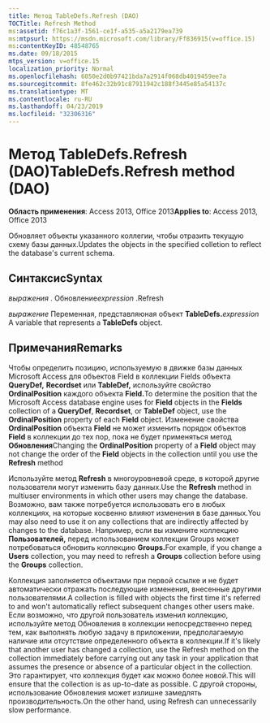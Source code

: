 ```yaml
---
title: Метод TableDefs.Refresh (DAO)
TOCTitle: Refresh Method
ms:assetid: f76c1a3f-1561-ce1f-a535-a5a2179ea739
ms:mtpsurl: https://msdn.microsoft.com/library/Ff836915(v=office.15)
ms:contentKeyID: 48548765
ms.date: 09/18/2015
mtps_version: v=office.15
localization_priority: Normal
ms.openlocfilehash: 6050e2d0b97421bda7a2914f068db4019459ee7a
ms.sourcegitcommit: 8fe462c32b91c87911942c188f3445e85a54137c
ms.translationtype: MT
ms.contentlocale: ru-RU
ms.lasthandoff: 04/23/2019
ms.locfileid: "32306316"
---
```

# <a name="tabledefsrefresh-method-dao"></a><span data-ttu-id="75c21-102">Метод TableDefs.Refresh (DAO)</span><span class="sxs-lookup"><span data-stu-id="75c21-102">TableDefs.Refresh method (DAO)</span></span>


<span data-ttu-id="75c21-103">**Область применения**: Access 2013, Office 2013</span><span class="sxs-lookup"><span data-stu-id="75c21-103">**Applies to**: Access 2013, Office 2013</span></span>

<span data-ttu-id="75c21-104">Обновляет объекты указанного коллегии, чтобы отразить текущую схему базы данных.</span><span class="sxs-lookup"><span data-stu-id="75c21-104">Updates the objects in the specified colletion to reflect the database's current schema.</span></span>

## <a name="syntax"></a><span data-ttu-id="75c21-105">Синтаксис</span><span class="sxs-lookup"><span data-stu-id="75c21-105">Syntax</span></span>

<span data-ttu-id="75c21-106">*выражения* . Обновление</span><span class="sxs-lookup"><span data-stu-id="75c21-106">*expression* .Refresh</span></span>

<span data-ttu-id="75c21-107">*выражение* Переменная, представляюная объект **TableDefs.**</span><span class="sxs-lookup"><span data-stu-id="75c21-107">*expression* A variable that represents a **TableDefs** object.</span></span>

## <a name="remarks"></a><span data-ttu-id="75c21-108">Примечания</span><span class="sxs-lookup"><span data-stu-id="75c21-108">Remarks</span></span>

<span data-ttu-id="75c21-109">Чтобы определить позицию, используемую в  движке  базы данных Microsoft Access для объектов Field в коллекции Fields объекта **QueryDef,** **Recordset** или **TableDef,** используйте свойство **OrdinalPosition** каждого объекта **Field.**</span><span class="sxs-lookup"><span data-stu-id="75c21-109">To determine the position that the Microsoft Access database engine uses for **Field** objects in the **Fields** collection of a **QueryDef**, **Recordset**, or **TableDef** object, use the **OrdinalPosition** property of each **Field** object.</span></span> <span data-ttu-id="75c21-110">Изменение свойства **OrdinalPosition** объекта **Field** не может изменить порядок объектов **Field** в коллекции до тех пор, пока не будет применяться метод **Обновления**</span><span class="sxs-lookup"><span data-stu-id="75c21-110">Changing the **OrdinalPosition** property of a **Field** object may not change the order of the **Field** objects in the collection until you use the **Refresh** method</span></span>

<span data-ttu-id="75c21-111">Используйте метод **Refresh** в многоуровневой среде, в которой другие пользователи могут изменить базу данных.</span><span class="sxs-lookup"><span data-stu-id="75c21-111">Use the **Refresh** method in multiuser environments in which other users may change the database.</span></span> <span data-ttu-id="75c21-112">Возможно, вам также потребуется использовать его в любых коллекциях, на которые косвенно влияют изменения в базе данных.</span><span class="sxs-lookup"><span data-stu-id="75c21-112">You may also need to use it on any collections that are indirectly affected by changes to the database.</span></span> <span data-ttu-id="75c21-113">Например, если вы измените коллекцию **Пользователей,**  перед использованием коллекции Groups может потребоваться обновить коллекцию **Groups.**</span><span class="sxs-lookup"><span data-stu-id="75c21-113">For example, if you change a **Users** collection, you may need to refresh a **Groups** collection before using the **Groups** collection.</span></span>

<span data-ttu-id="75c21-114">Коллекция заполняется объектами при первой ссылке и не будет автоматически отражать последующие изменения, внесенные другими пользователями.</span><span class="sxs-lookup"><span data-stu-id="75c21-114">A collection is filled with objects the first time it's referred to and won't automatically reflect subsequent changes other users make.</span></span> <span data-ttu-id="75c21-115">Если возможно, что другой пользователь изменил коллекцию, используйте метод Обновления в коллекции непосредственно перед тем, как выполнять любую задачу в приложении, предполагаемую наличие или отсутствие определенного объекта в коллекции.</span><span class="sxs-lookup"><span data-stu-id="75c21-115">If it's likely that another user has changed a collection, use the Refresh method on the collection immediately before carrying out any task in your application that assumes the presence or absence of a particular object in the collection.</span></span> <span data-ttu-id="75c21-116">Это гарантирует, что коллекция будет как можно более новой.</span><span class="sxs-lookup"><span data-stu-id="75c21-116">This will ensure that the collection is as up-to-date as possible.</span></span> <span data-ttu-id="75c21-117">С другой стороны, использование Обновления может излишне замедлять производительность.</span><span class="sxs-lookup"><span data-stu-id="75c21-117">On the other hand, using Refresh can unnecessarily slow performance.</span></span>

